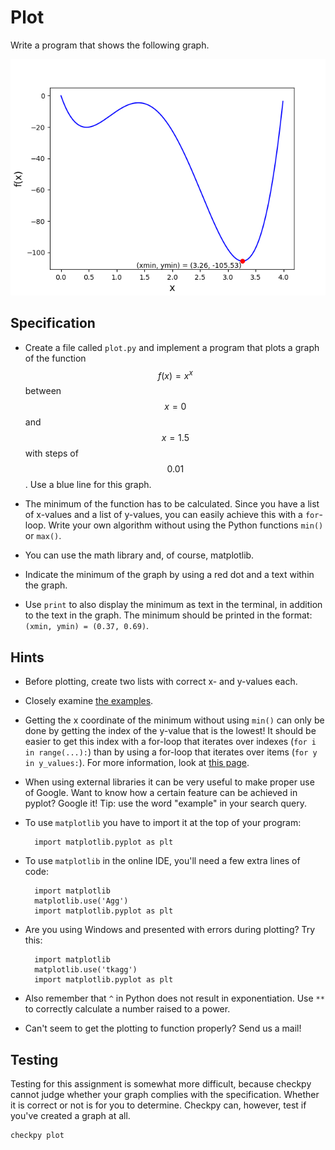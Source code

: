 # Plot

Write a program that shows the following graph.

![](../plot.png)

## Specification

* Create a file called `plot.py` and implement a program that plots a graph of the function $$f(x) = x^x$$ between $$x=0$$ and $$x=1.5$$ with steps of $$0.01$$. Use a blue line for this graph.

* The minimum of the function has to be calculated. Since you have a list of x-values and a list of y-values, you can easily achieve this with a `for`-loop. Write your own algorithm without using the Python functions `min()` or `max()`.

* You can use the math library and, of course, matplotlib.

* Indicate the minimum of the graph by using a red dot and a text within the graph.

* Use `print` to also display the minimum as text in the terminal, in addition to the text in the graph. The minimum should be printed in the format: `(xmin, ymin) = (0.37, 0.69)`.

## Hints

* Before plotting, create two lists with correct x- and y-values each.

* Closely examine [the examples](/python/en/plotting).

* Getting the x coordinate of the minimum without using `min()` can only be done by getting the index of the y-value that is the lowest! It should be easier to get this index with a for-loop that iterates over indexes (`for i in range(...):`) than by using a for-loop that iterates over items (`for y in y_values:`). For more information, look at [this page](/python/en/loops/element-vs-index).

* When using external libraries it can be very useful to make proper use of Google. Want to know how a certain feature can be achieved in pyplot? Google it! Tip: use the word "example" in your search query.

* To use `matplotlib` you have to import it at the top of your program:

		import matplotlib.pyplot as plt

* To use `matplotlib` in the online IDE, you'll need a few extra lines of code:

		import matplotlib
		matplotlib.use('Agg')
		import matplotlib.pyplot as plt

* Are you using Windows and presented with errors during plotting? Try this:

		import matplotlib
		matplotlib.use('tkagg')
		import matplotlib.pyplot as plt

* Also remember that `^` in Python does not result in exponentiation. Use `**` to correctly calculate a number raised to a power.

* Can't seem to get the plotting to function properly? Send us a mail!

## Testing

Testing for this assignment is somewhat more difficult, because checkpy cannot judge whether your graph complies with the specification. Whether it is correct or not is for you to determine. Checkpy can, however, test if you've created a graph at all.

    checkpy plot
